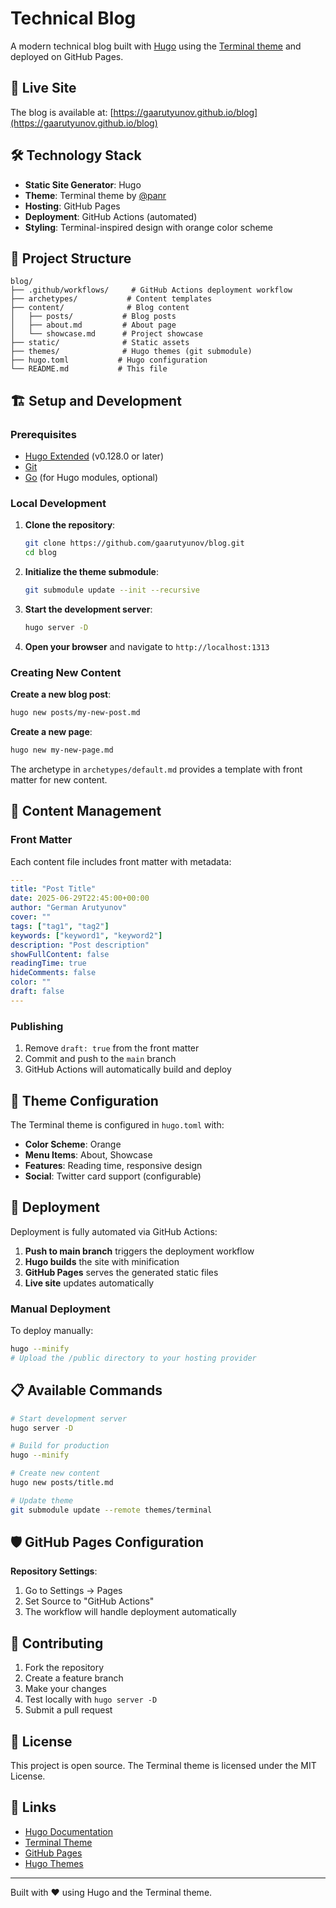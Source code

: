 # Technical Blog

A modern technical blog built with [Hugo](https://gohugo.io/) using the [Terminal theme](https://themes.gohugo.io/themes/hugo-theme-terminal/) and deployed on GitHub Pages.

## 🚀 Live Site

The blog is available at: [https://gaarutyunov.github.io/blog](https://gaarutyunov.github.io/blog)

## 🛠 Technology Stack

- **Static Site Generator**: Hugo
- **Theme**: Terminal theme by [@panr](https://github.com/panr/hugo-theme-terminal)
- **Hosting**: GitHub Pages
- **Deployment**: GitHub Actions (automated)
- **Styling**: Terminal-inspired design with orange color scheme

## 📁 Project Structure

```
blog/
├── .github/workflows/     # GitHub Actions deployment workflow
├── archetypes/           # Content templates
├── content/              # Blog content
│   ├── posts/           # Blog posts
│   ├── about.md         # About page
│   └── showcase.md      # Project showcase
├── static/              # Static assets
├── themes/              # Hugo themes (git submodule)
├── hugo.toml           # Hugo configuration
└── README.md           # This file
```

## 🏗 Setup and Development

### Prerequisites

- [Hugo Extended](https://gohugo.io/installation/) (v0.128.0 or later)
- [Git](https://git-scm.com/)
- [Go](https://golang.org/) (for Hugo modules, optional)

### Local Development

1. **Clone the repository**:
   ```bash
   git clone https://github.com/gaarutyunov/blog.git
   cd blog
   ```

2. **Initialize the theme submodule**:
   ```bash
   git submodule update --init --recursive
   ```

3. **Start the development server**:
   ```bash
   hugo server -D
   ```

4. **Open your browser** and navigate to `http://localhost:1313`

### Creating New Content

**Create a new blog post**:
```bash
hugo new posts/my-new-post.md
```

**Create a new page**:
```bash
hugo new my-new-page.md
```

The archetype in `archetypes/default.md` provides a template with front matter for new content.

## 📝 Content Management

### Front Matter

Each content file includes front matter with metadata:

```yaml
---
title: "Post Title"
date: 2025-06-29T22:45:00+00:00
author: "German Arutyunov"
cover: ""
tags: ["tag1", "tag2"]
keywords: ["keyword1", "keyword2"]
description: "Post description"
showFullContent: false
readingTime: true
hideComments: false
color: ""
draft: false
---
```

### Publishing

1. Remove `draft: true` from the front matter
2. Commit and push to the `main` branch
3. GitHub Actions will automatically build and deploy

## 🎨 Theme Configuration

The Terminal theme is configured in `hugo.toml` with:

- **Color Scheme**: Orange
- **Menu Items**: About, Showcase
- **Features**: Reading time, responsive design
- **Social**: Twitter card support (configurable)

## 🚀 Deployment

Deployment is fully automated via GitHub Actions:

1. **Push to main branch** triggers the deployment workflow
2. **Hugo builds** the site with minification
3. **GitHub Pages** serves the generated static files
4. **Live site** updates automatically

### Manual Deployment

To deploy manually:

```bash
hugo --minify
# Upload the /public directory to your hosting provider
```

## 📋 Available Commands

```bash
# Start development server
hugo server -D

# Build for production
hugo --minify

# Create new content
hugo new posts/title.md

# Update theme
git submodule update --remote themes/terminal
```

## 🛡 GitHub Pages Configuration

**Repository Settings**:
1. Go to Settings → Pages
2. Set Source to "GitHub Actions"
3. The workflow will handle deployment automatically

## 🤝 Contributing

1. Fork the repository
2. Create a feature branch
3. Make your changes
4. Test locally with `hugo server -D`
5. Submit a pull request

## 📄 License

This project is open source. The Terminal theme is licensed under the MIT License.

## 🔗 Links

- [Hugo Documentation](https://gohugo.io/documentation/)
- [Terminal Theme](https://github.com/panr/hugo-theme-terminal)
- [GitHub Pages](https://pages.github.com/)
- [Hugo Themes](https://themes.gohugo.io/)

---

Built with ❤️ using Hugo and the Terminal theme.